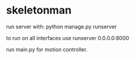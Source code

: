# skeletonman

run server with:
python manage.py runserver

to run on all interfaces use runserver 0.0.0.0:8000

run main.py for motion controller.
